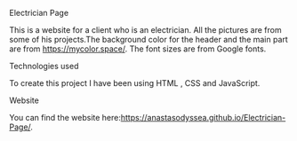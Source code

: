Electrician Page

This is a website for a client who is an electrician.
All the pictures are from some of his projects.The background
color for the header and the main part are from https://mycolor.space/.
The font sizes are from Google fonts.

Technologies used

To create this project I have been using HTML , CSS and JavaScript.

Website

You can find the website here:https://anastasodyssea.github.io/Electrician-Page/.
